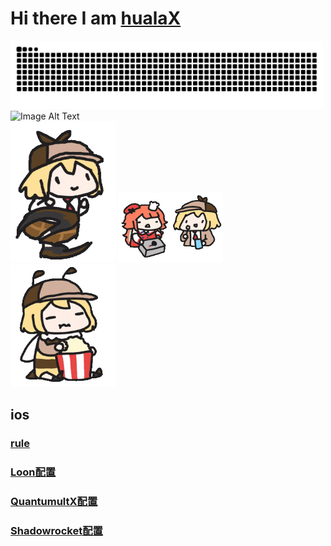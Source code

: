 # Hi there I am [hualaX](https://www.github.com/hualaX)
<img src="https://raw.githubusercontent.com/BEPb/BEPb/output/github-contribution-grid-snake.svg" alt="Image Alt Text" width="500"/>
<img src="https://github.com/hualaX/hualaX/assets/151937768/43d0ac46-8f3b-425c-812d-3fa2d4708816" alt="Image Alt Text" wid

<div style="display: flex;">
  <img src="https://raw.githubusercontent.com/hualaX/hualaX/main/icon/IMG_1944.gif" alt="Image 1" style="width: 33.33%;"/>
  <img src="https://raw.githubusercontent.com/hualaX/hualaX/main/icon/IMG_1943.gif" alt="Image 2" style="width: 33.33%;"/>
  <img src="https://raw.githubusercontent.com/hualaX/hualaX/main/icon/IMG_1945.gif" alt="Image 3" style="width: 33.33%;"/>
</div>


## ios

### [rule](https://www.github.com/hualaX/ios/tree/main/rule)

### [Loon配置](https://www.github.com/hualaX/ios/tree/main/loon_profile.conf)

### [QuantumultX配置](https://www.github.com/hualaX/ios/tree/main/quantumultX_profile.conf)

### [Shadowrocket配置](https://github.com/hualaX/ios/tree/main/shadowrocket_profile.conf)


